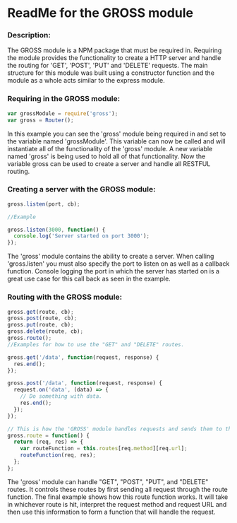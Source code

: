 # ReadMe for the GROSS module

### Description:
  The GROSS module is a NPM package that must be required in.  Requiring the module provides the functionality to create a HTTP server and handle the routing for 'GET', 'POST', 'PUT' and 'DELETE' requests.  The main structure for this module was built using a constructor function and the module as a whole acts similar to the express module.

### Requiring in the GROSS module:
  ```javascript
  var grossModule = require('gross');
  var gross = Router();
  ```
In this example you can see the 'gross' module being required in and set to the variable named 'grossModule'.  This variable can now be called and will instantiate all of the functionality of the 'gross' module.  A new variable named 'gross' is being used to hold all of that functionality.  Now the variable gross can be used to create a server and handle all RESTFUL routing.  

### Creating a server with the GROSS module:
  ```javascript
  gross.listen(port, cb);

  //Example

  gross.listen(3000, function() {
    console.log('Server started on port 3000');
  });
  ```
The 'gross' module contains the ability to create a server.  When calling 'gross.listen' you must also specify the port to listen on as well as a callback function.  Console logging the port in which the server has started on is a great use case for this call back as seen in the example.

### Routing with the GROSS module:
  ```javascript
  gross.get(route, cb);
  gross.post(route, cb);
  gross.put(route, cb);
  gross.delete(route, cb);
  gross.route();
  //Examples for how to use the "GET" and "DELETE" routes.

  gross.get('/data', function(request, response) {
    res.end();
  });

  gross.post('/data', function(request, response) {
    request.on('data', (data) => {
      // Do something with data.
      res.end();
    });
  });

  // This is how the 'GROSS' module handles requests and sends them to the right route.
  gross.route = function() {
    return (req, res) => {
      var routeFunction = this.routes[req.method][req.url];
      routeFunction(req, res);
    };
  };
  ```
 The 'gross' module can handle "GET", "POST", "PUT", and "DELETE" routes.  It controls these routes by first sending all request through the route function.  The final example shows how this route function works.  It will take in whichever route is hit, interpret the request method and request URL and then use this information to form a function that will handle the request.      
